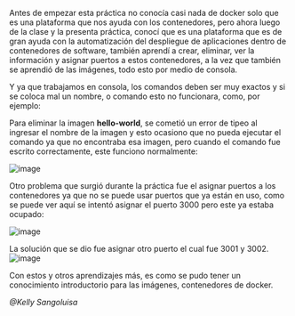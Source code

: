 Antes de empezar esta práctica no conocía casi nada de docker solo que es una plataforma que nos ayuda con los contenedores, pero ahora luego de la clase y la presenta práctica, conocí que es una plataforma que es de gran ayuda con la automatización del despliegue de aplicaciones dentro de contenedores de software, también aprendí a crear, eliminar, ver la información y asignar puertos a estos contenedores, a la vez que también se aprendió de las imágenes, todo esto por medio de consola. 

Y ya que trabajamos en consola, los comandos deben ser muy exactos y si se coloca mal un nombre, o comando esto no funcionara, como, por ejemplo:

Para eliminar la imagen **hello-world**, se cometió un error de tipeo al ingresar el nombre de la imagen y esto ocasiono que no pueda ejecutar el comando ya que no encontraba esa imagen, pero cuando el comando fue escrito correctamente, este funciono normalmente:

![image](https://github.com/kelly-sangoluisa/2024A-ISWD633-GR1/assets/94008979/bebf5f25-0aff-47a8-8a0b-e1119d39941a)



Otro problema que surgió durante la práctica fue el asignar puertos a los contenedores ya que no se puede usar puertos que ya están en uso, como se puede ver aquí se intentó asignar el puerto 3000 pero este ya estaba ocupado:

![image](https://github.com/kelly-sangoluisa/2024A-ISWD633-GR1/assets/94008979/45cf72ab-de6b-4b2e-8f25-045e2352b1c3)

La solución que se dio fue asignar otro puerto el cual fue 3001 y 3002.
![image](https://github.com/kelly-sangoluisa/2024A-ISWD633-GR1/assets/94008979/0b25f31c-ecb4-4b3d-94f9-dec753290d6e)

Con estos y otros aprendizajes más, es como se pudo tener un conocimiento introductorio para las imágenes, contenedores de docker.


*@Kelly Sangoluisa*

